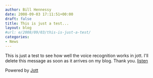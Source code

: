 ```yaml
---
author: Bill Hennessy
date: 2008-09-03 17:11:51+00:00
draft: false
title: This is just a test...
layout: blog
#url: e/2008/09/03/this-is-just-a-test/
categories:
- News
---
```


This is just a test to see how well the voice recognition works in jott. I'll delete this message as soon as it arrives on my blog. Thank you. [listen](https://www.jott.com/show.aspx?id=c6b4bfc8-212b-404c-9c32-431bc8d4d2d2)

Powered by [Jott](https://jott.com)
